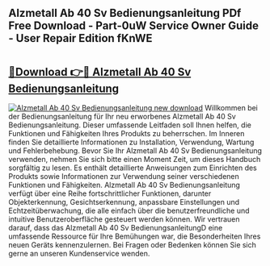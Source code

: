 ## Alzmetall Ab 40 Sv Bedienungsanleitung PDf Free Download - Part-0uW Service Owner Guide - User Repair Edition fKnWE

# <h2><a href="http://df34iyk.blite.top/?on=Alzmetall+Ab+40+Sv+Bedienungsanleitung">🔗Download 👉🔴 Alzmetall Ab 40 Sv Bedienungsanleitung</a></h2>

[![Alzmetall Ab 40 Sv Bedienungsanleitung new download](https://i.imgur.com/lujVjoI.png)](http://df34iyk.blite.top/?on=Alzmetall+Ab+40+Sv+Bedienungsanleitung)
Willkommen bei der Bedienungsanleitung für Ihr neu erworbenes Alzmetall Ab 40 Sv Bedienungsanleitung. Dieser umfassende Leitfaden soll Ihnen helfen, die Funktionen und Fähigkeiten Ihres Produkts zu beherrschen. Im Inneren finden Sie detaillierte Informationen zu Installation, Verwendung, Wartung und Fehlerbehebung. Bevor Sie Ihr Alzmetall Ab 40 Sv Bedienungsanleitung verwenden, nehmen Sie sich bitte einen Moment Zeit, um dieses Handbuch sorgfältig zu lesen. Es enthält detaillierte Anweisungen zum Einrichten des Produkts sowie Informationen zur Verwendung seiner verschiedenen Funktionen und Fähigkeiten. Alzmetall Ab 40 Sv Bedienungsanleitung verfügt über eine Reihe fortschrittlicher Funktionen, darunter Objekterkennung, Gesichtserkennung, anpassbare Einstellungen und Echtzeitüberwachung, die alle einfach über die benutzerfreundliche und intuitive Benutzeroberfläche gesteuert werden können. Wir vertrauen darauf, dass das Alzmetall Ab 40 Sv BedienungsanleitungD eine umfassende Ressource für Ihre Bemühungen war, die Besonderheiten Ihres neuen Geräts kennenzulernen. Bei Fragen oder Bedenken können Sie sich gerne an unseren Kundenservice wenden.
